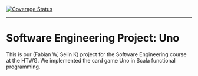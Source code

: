 [![Coverage Status](https://coveralls.io/repos/github/FabiSahne/Uno/badge.svg?branch=main)](https://coveralls.io/github/FabiSahne/Uno?branch=main)

------------

# Software Engineering Project: Uno
This is our (Fabian W, Selin K) project for the Software Engineering course at the HTWG. We implemented the card game Uno in Scala functional programming.
